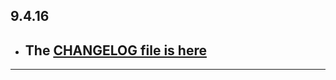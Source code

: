 ## 9.4.16

- ## The [CHANGELOG file is here](https://flutter-sound.canardoux.xyz/changelog.html)

-----------------------------------------------------------------------------------------------------------------------------------
